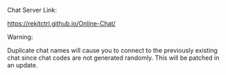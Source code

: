 Chat Server Link:

https://rekitctrl.github.io/Online-Chat/

Warning:

Duplicate chat names will cause you to connect to the previously existing chat since chat codes are not generated randomly. This will be patched in an update.
